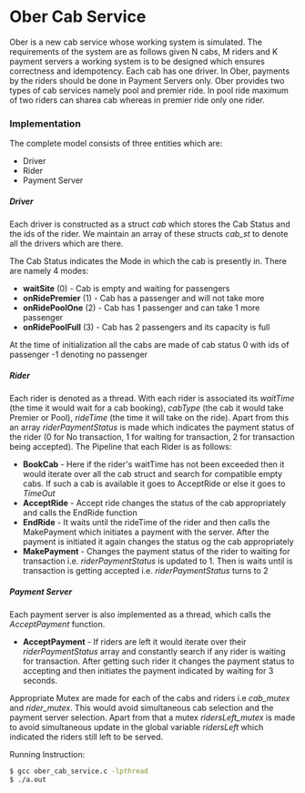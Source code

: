 # Ober Cab Service
Ober is a new cab service whose working system is simulated. The requirements of the system are as follows given N cabs, M riders and K payment servers a working system is to be designed which ensures correctness and idempotency. Each cab has one driver. In Ober, payments by the riders should be done in Payment Servers only. Ober provides two types of cab services namely pool and premier ride. In pool ride maximum of two riders can sharea cab whereas in premier ride only one rider.

### Implementation
The complete model consists of three entities which are:
 - Driver
 - Rider
 - Payment Server

##### Driver
Each driver is constructed as a struct *cab* which stores the Cab Status and the ids of the rider. We maintain an array of these structs *cab_st* to denote all the drivers which are there.

The Cab Status indicates the Mode in which the cab is presently in. There are namely 4 modes:
 - **waitSite** (0) - Cab is empty and waiting for passengers
 - **onRidePremier** (1) - Cab has a passenger and will not take more
 - **onRidePoolOne** (2) - Cab has 1 passenger and can take 1 more passenger
 - **onRidePoolFull** (3) - Cab has 2 passengers and its capacity is full

At the time of initialization all the cabs are made of cab status 0 with ids of passenger -1 denoting no passenger

##### Rider
Each rider is denoted as a thread. With each rider is associated its *waitTime* (the time it would wait for a cab booking), *cabType* (the cab it would take Premier or Pool), *rideTime* (the time it will take on the ride). Apart from this an array *riderPaymentStatus* is made which indicates the payment status of the rider (0 for No transaction, 1 for waiting for transaction, 2 for transaction being accepted).
The Pipeline that each Rider is as follows:
 - **BookCab** - Here if the rider's waitTime has not been exceeded then it would iterate over all the cab struct and search for compatible empty cabs. If such a cab is available it goes to AcceptRide or else it goes to *TimeOut*
 - **AcceptRide** - Accept ride changes the status of the cab appropriately and calls the EndRide function
 - **EndRide** - It waits until the rideTime of the rider and then calls the MakePayment which initiates a payment with the server. After the payment is initiated it again changes the status og the cab appropriately
 - **MakePayment** - Changes the payment status of the rider to waiting for transaction i.e. *riderPaymentStatus* is updated to 1. Then is waits until is transaction is getting accepted i.e. *riderPaymentStatus* turns to 2

##### Payment Server
Each payment server is also implemented as a thread, which calls the *AcceptPayment* function.
 - **AcceptPayment** - If riders are left it would iterate over their *riderPaymentStatus* array and constantly search if any rider is waiting for transaction. After getting such rider it changes the payment status to accepting and then initiates the payment indicated by waiting for 3 seconds.

Appropriate Mutex are made for each of the cabs and riders i.e *cab_mutex* and *rider_mutex*. This would avoid simultaneous cab selection and the payment server selection. Apart from that a mutex *ridersLeft_mutex* is made to avoid simultaneous update in the global variable *ridersLeft* which indicated the riders still left to be served.

Running Instruction:

```sh
$ gcc ober_cab_service.c -lpthread
$ ./a.out
```